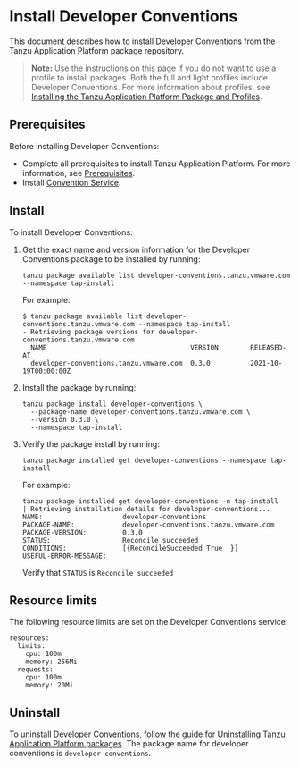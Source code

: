# Install Developer Conventions

This document describes how to install Developer Conventions
from the Tanzu Application Platform package repository.

>**Note:** Use the instructions on this page if you do not want to use a profile to install packages.
Both the full and light profiles include Developer Conventions.
For more information about profiles, see [Installing the Tanzu Application Platform Package and Profiles](../install.md).

## <a id='dc-prereqs'></a>Prerequisites

Before installing Developer Conventions:

- Complete all prerequisites to install Tanzu Application Platform. For more information, see [Prerequisites](../prerequisites.md).
- Install [Convention Service](../convention-service/install-conv-service.md).

## <a id='dc-install'></a>Install

To install Developer Conventions:

1. Get the exact name and version information for the Developer Conventions package to be installed
by running:

    ```
    tanzu package available list developer-conventions.tanzu.vmware.com --namespace tap-install
    ```

    For example:

    ```
    $ tanzu package available list developer-conventions.tanzu.vmware.com --namespace tap-install
    - Retrieving package versions for developer-conventions.tanzu.vmware.com
      NAME                                    VERSION        RELEASED-AT
      developer-conventions.tanzu.vmware.com  0.3.0          2021-10-19T00:00:00Z
    ```

1. Install the package by running:

    ```
    tanzu package install developer-conventions \
      --package-name developer-conventions.tanzu.vmware.com \
      --version 0.3.0 \
      --namespace tap-install
    ```

1. Verify the package install by running:

    ```
    tanzu package installed get developer-conventions --namespace tap-install
    ```

    For example:

    ```
    tanzu package installed get developer-conventions -n tap-install
    | Retrieving installation details for developer-conventions...
    NAME:                    developer-conventions
    PACKAGE-NAME:            developer-conventions.tanzu.vmware.com
    PACKAGE-VERSION:         0.3.0
    STATUS:                  Reconcile succeeded
    CONDITIONS:              [{ReconcileSucceeded True  }]
    USEFUL-ERROR-MESSAGE:
    ```

    Verify that `STATUS` is `Reconcile succeeded`

## <a id='resource-limits'></a>Resource limits

The following resource limits are set on the Developer Conventions service:

```
resources:
  limits:
	cpu: 100m
	memory: 256Mi
  requests:
	cpu: 100m
	memory: 20Mi
```

## <a id='uninstalling'></a>Uninstall

To uninstall Developer Conventions, follow the guide for [Uninstalling Tanzu Application Platform packages](../uninstall.md). The package name for developer conventions is `developer-conventions`.
